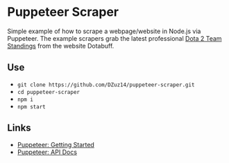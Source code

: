 # Puppeteer Scraper

Simple example of how to scrape a webpage/website in Node.js via Puppeteer. The example scrapers grab the latest professional [Dota 2 Team Standings](https://www.dotabuff.com/procircuit/team-standings) from the website Dotabuff.

## Use

- `git clone https://github.com/DZuz14/puppeteer-scraper.git`
- `cd puppeteer-scraper`
- `npm i`
- `npm start`

## Links
- [Puppeteer: Getting Started](https://github.com/puppeteer/puppeteer#getting-started)
- [Puppeteer: API Docs](https://github.com/puppeteer/puppeteer/blob/v2.1.1/docs/api.md)
